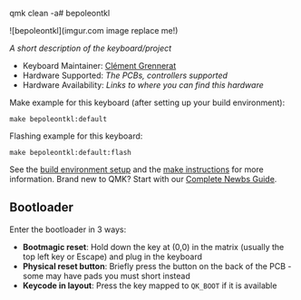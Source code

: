 qmk clean -a# bepoleontkl

![bepoleontkl](imgur.com image replace me!)

*A short description of the keyboard/project*

* Keyboard Maintainer: [Clément Grennerat](https://github.com/ClementGre)
* Hardware Supported: *The PCBs, controllers supported*
* Hardware Availability: *Links to where you can find this hardware*

Make example for this keyboard (after setting up your build environment):

    make bepoleontkl:default

Flashing example for this keyboard:

    make bepoleontkl:default:flash

See the [build environment setup](https://docs.qmk.fm/#/getting_started_build_tools) and the [make instructions](https://docs.qmk.fm/#/getting_started_make_guide) for more information. Brand new to QMK? Start with our [Complete Newbs Guide](https://docs.qmk.fm/#/newbs).

## Bootloader

Enter the bootloader in 3 ways:

* **Bootmagic reset**: Hold down the key at (0,0) in the matrix (usually the top left key or Escape) and plug in the keyboard
* **Physical reset button**: Briefly press the button on the back of the PCB - some may have pads you must short instead
* **Keycode in layout**: Press the key mapped to `QK_BOOT` if it is available
